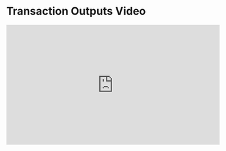 # Transaction Outputs Video

<iframe width="560" height="315" src="https://www.youtube.com/embed/psccph4ms-w?rel=0" frameborder="0" allow="autoplay; encrypted-media" allowfullscreen></iframe>
